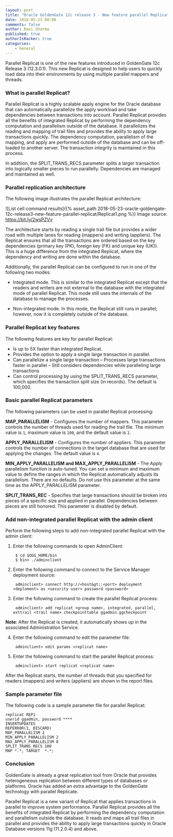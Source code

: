 ```yaml
---
layout: post
title: "Oracle GoldenGate 12c release 3 - New feature parallel Replicat"
date: 2018-05-23 00:00
comments: false
author: Ravi Sharma
published: true
authorIsRacker: true
categories:
    - General
---
```


Parallel Replicat is one of the new features introduced in GoldenGate 12c
Release 3 (12.3.0.1). This new Replicat is designed to help users to quickly
load data into their environments by using multiple parallel mappers and threads.

<!-- more -->

### What is parallel Replicat?

Parallel Replicat is a highly scalable apply engine for the Oracle database that
can automatically parallelize the apply workload and take dependencies between
transactions into account. Parallel Replicat provides all the benefits of
integrated Replicat by performing the dependency computation and parallelism
outside of the database. It parallelizes the reading and mapping of trail files
and provides the ability to apply large transactions quickly. The dependency
computation, parallelism of the mapping, and apply are performed outside of the
database and can be off-loaded to another server. The transaction integrity is
maintained in this process.

In addtiion, the SPLIT\_TRANS_RECS parameter splits a larger transaction into
logically smaller pieces to run parallelly. Dependencies are managed and
maintained as well.


### Parallel replication architecture

The following image illustrates the parallel Replicat architecture:

![List cell command results]({% asset_path 2018-05-23-oracle-goldengate-12c-release3-new-feature-parallel-replicat/Replicat1.png %})
Image source: https://bit.ly/2wsPZVv

The architecture starts by reading a single trail file but provides a wider road
with multiple lanes for reading (mappers) and writing (appliers). The Replicat
ensures that all the transactions are ordered based on the key dependencies
(primary key (PK), foreign key (FK) and unique key (UK)). This is a huge
difference from the integrated Replicat, where the dependency and writing are
done within the database.

Additionally, the parallel Replicat can be configured to run in one of the
following two modes:

- Integrated mode.  This is similar to the integrated Replicat except that the
readers and writers are not external to the database with the integrated mode
of parallel Replicat. This mode still uses the internals of the database to
manage the processes.

- Non-integrated mode. In this mode, the Replicat still runs in parallel;
however, now it is completely outside of the database.

### Parallel Replicat key features

The following features are key for parallel Replicat:

- Is up to 5X faster than integrated Replicat.
- Provides the option to apply a single large transaction in parallel.
- Can parallelize a single large transaction
  –	Processes large transactions faster in parallel
  –	Still considers dependencies while paralleling large transactions
- Can control processing by using the SPLIT\_TRANS_RECS parameter, which
  specifies the transaction split size (in records). The default is 100,000.

### Basic parallel Replicat parameters

The following parameters can be used in parallel Replicat processing:

**MAP_PARALLELISM** - Configures the number of mappers. This parameter controls
the number of threads used for reading the trail file. The minimum value is
``1``, maximum value is ``100``, and the default value is ``2``.

**APPLY_PARALLELISM** - Configures the number of appliers. This parameter
controls the number of connections in the target database that are used for
applying the changes. The default value is ``4``.

**MIN_APPLY_PARALLELISM and MAX_APPLY_PARALLELISM** - The Apply parallelism
function is auto-tuned. You can set a minimum and maximum value to define the
ranges in which the Replicat automatically adjusts its parallelism. There are
no defaults. Do not use this parameter at the same time as the APPLY_PARALLELISM
parameter.

**SPLIT_TRANS_REC** - Specifies that large transactions should be broken into
pieces of a specific size and applied in parallel. Dependencies between pieces
are still honored. This parameter is disabled by default.


### Add non-integrated parallel Replicat with the admin client

Perform the following steps to add non-integrated parallel Replicat with the
admin client:

1. Enter the following commands to open AdminClient:

        $ cd $OGG_HOME/bin
        $ bin> ./adminclient

2. Enter the following command to connect to the Service Manager deployment source:

        adminclient> connect http://<host&gt;:<port> deployment <deploment> as <security user> password <password>

3. Enter the following command to create the parallel Replicat process:

        adminclient> add replicat <group name>, integrated, parallel, exttrail <trail name> checkpointtable ggadmin.ggcheckpoint

**Note**: After the Replicat is created, it automatically shows up in the
associated Administration Service.

4. Enter the following command to edit the parameter file:

        adminclient> edit params <replicat name>

5. Enter the following command to start the parallel Replicat process:

        adminclient> start replicat <replicat name>

After the Replicat starts, the number of threads that you specified for readers
(mappers) and writers (appliers) are shown in the report files.

### Sample parameter file

The following code is a sample parameter file for parallel Replicat:

    replicat REP1
    userid ggadmin, password ****
    INSERTUPDATES
    REPERROR(1, DISCARD)
    MAP_PARALLELISM 2
    MIN_APPLY_PARALLELISM 2
    MAX_APPLY_PARALLELISM 8
    SPLIT_TRANS_RECS 100
    MAP *.*, TARGET  *.*;

### Conclusion

GoldenGate is already a great replication tool from Oracle that provides
heterogeneous replication between different types of databases or platforms.
Oracle has added  an extra advantage to the GoldenGate technology with parallel
Replicate.

Parallel Replicat is a new variant of Replicat that applies transactions in
parallel to improve system performance. Parallel Replicat provides all the
benefits of integrated Replicat by performing the dependency computation and
parallelism outside the database. It reads  and maps  all trail files in
parallel and provides the ability to apply large transactions quickly in Oracle
Database versions 11g (11.2.0.4) and above.

